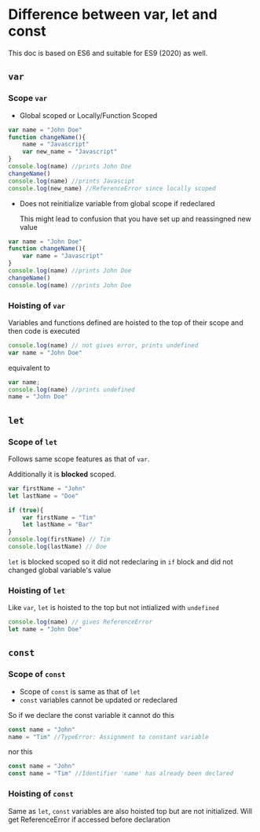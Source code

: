 # Difference between var, let and const
This doc is based on ES6 and suitable for ES9 (2020) as well.

## `var`

### Scope `var`

* Global scoped or Locally/Function Scoped

```javascript
var name = "John Doe"
function changeName(){
    name = "Javascript"
    var new_name = "Javascript"
}
console.log(name) //prints John Doe
changeName()
console.log(name) //prints Javascipt
console.log(new_name) //ReferenceError since locally scoped
```
* Does not reinitialize variable from global scope if redeclared

    This might lead to confusion that you have set up and reassingned new value

```javascript
var name = "John Doe"
function changeName(){
    var name = "Javascript"
}
console.log(name) //prints John Doe
changeName()
console.log(name) //prints John Doe
```

### Hoisting of `var`

Variables and functions defined are hoisted to the top of their scope and then code is executed

```javascript
console.log(name) // not gives error, prints undefined
var name = "John Doe"
```
equivalent to
```javascript
var name;
console.log(name) //prints undefined
name = "John Doe"
```

## `let`
### Scope of `let`

Follows same scope features as that of `var`.

Additionally it is **blocked** scoped.

```javascript
var firstName = "John"
let lastName = "Doe"

if (true){
    var firstName = "Tim"
    let lastName = "Bar"
}
console.log(firstName) // Tim
console.log(lastName) // Doe
```

`let` is blocked scoped so it did not redeclaring in `if` block and did not changed global variable's value

### Hoisting of `let`
Like `var`, `let` is hoisted to the top but not intialized with `undefined`
```javascript
console.log(name) // gives ReferenceError
let name = "John Doe"
```

## `const`
### Scope of `const`
* Scope of `const` is same as that of `let`
* `const` variables cannot be updated or redeclared

So if we declare the const variable it cannot
do this
```javascript
const name = "John"
name = "Tim" //TypeError: Assignment to constant variable
```
nor this
```javascript
const name = "John"
const name = "Tim" //Identifier 'name' has already been declared
```

### Hoisting of `const`
Same as `let`, `const` variables are also hoisted top but are not initialized. Will get ReferenceError if accessed before declaration